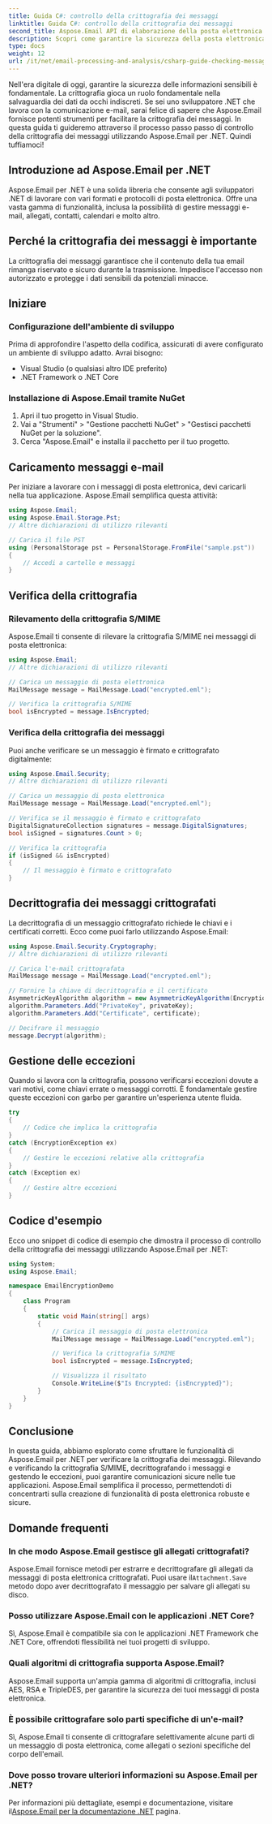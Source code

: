 ```yaml
---
title: Guida C#: controllo della crittografia dei messaggi
linktitle: Guida C#: controllo della crittografia dei messaggi
second_title: Aspose.Email API di elaborazione della posta elettronica .NET
description: Scopri come garantire la sicurezza della posta elettronica con Aspose.Email per .NET. Verifica la crittografia, decrittografa i messaggi e altro ancora.
type: docs
weight: 12
url: /it/net/email-processing-and-analysis/csharp-guide-checking-messages-for-encryption/
---
```


Nell'era digitale di oggi, garantire la sicurezza delle informazioni sensibili è fondamentale. La crittografia gioca un ruolo fondamentale nella salvaguardia dei dati da occhi indiscreti. Se sei uno sviluppatore .NET che lavora con la comunicazione e-mail, sarai felice di sapere che Aspose.Email fornisce potenti strumenti per facilitare la crittografia dei messaggi. In questa guida ti guideremo attraverso il processo passo passo di controllo della crittografia dei messaggi utilizzando Aspose.Email per .NET. Quindi tuffiamoci!

## Introduzione ad Aspose.Email per .NET

Aspose.Email per .NET è una solida libreria che consente agli sviluppatori .NET di lavorare con vari formati e protocolli di posta elettronica. Offre una vasta gamma di funzionalità, inclusa la possibilità di gestire messaggi e-mail, allegati, contatti, calendari e molto altro.

## Perché la crittografia dei messaggi è importante

La crittografia dei messaggi garantisce che il contenuto della tua email rimanga riservato e sicuro durante la trasmissione. Impedisce l'accesso non autorizzato e protegge i dati sensibili da potenziali minacce.

## Iniziare

### Configurazione dell'ambiente di sviluppo

Prima di approfondire l'aspetto della codifica, assicurati di avere configurato un ambiente di sviluppo adatto. Avrai bisogno:

- Visual Studio (o qualsiasi altro IDE preferito)
- .NET Framework o .NET Core

### Installazione di Aspose.Email tramite NuGet

1. Apri il tuo progetto in Visual Studio.
2. Vai a "Strumenti" > "Gestione pacchetti NuGet" > "Gestisci pacchetti NuGet per la soluzione".
3. Cerca "Aspose.Email" e installa il pacchetto per il tuo progetto.

## Caricamento messaggi e-mail

Per iniziare a lavorare con i messaggi di posta elettronica, devi caricarli nella tua applicazione. Aspose.Email semplifica questa attività:

```csharp
using Aspose.Email;
using Aspose.Email.Storage.Pst;
// Altre dichiarazioni di utilizzo rilevanti

// Carica il file PST
using (PersonalStorage pst = PersonalStorage.FromFile("sample.pst"))
{
    // Accedi a cartelle e messaggi
}
```

## Verifica della crittografia

### Rilevamento della crittografia S/MIME

Aspose.Email ti consente di rilevare la crittografia S/MIME nei messaggi di posta elettronica:

```csharp
using Aspose.Email;
// Altre dichiarazioni di utilizzo rilevanti

// Carica un messaggio di posta elettronica
MailMessage message = MailMessage.Load("encrypted.eml");

// Verifica la crittografia S/MIME
bool isEncrypted = message.IsEncrypted;
```

### Verifica della crittografia dei messaggi

Puoi anche verificare se un messaggio è firmato e crittografato digitalmente:

```csharp
using Aspose.Email.Security;
// Altre dichiarazioni di utilizzo rilevanti

// Carica un messaggio di posta elettronica
MailMessage message = MailMessage.Load("encrypted.eml");

// Verifica se il messaggio è firmato e crittografato
DigitalSignatureCollection signatures = message.DigitalSignatures;
bool isSigned = signatures.Count > 0;

// Verifica la crittografia
if (isSigned && isEncrypted)
{
    // Il messaggio è firmato e crittografato
}
```

## Decrittografia dei messaggi crittografati

La decrittografia di un messaggio crittografato richiede le chiavi e i certificati corretti. Ecco come puoi farlo utilizzando Aspose.Email:

```csharp
using Aspose.Email.Security.Cryptography;
// Altre dichiarazioni di utilizzo rilevanti

// Carica l'e-mail crittografata
MailMessage message = MailMessage.Load("encrypted.eml");

// Fornire la chiave di decrittografia e il certificato
AsymmetricKeyAlgorithm algorithm = new AsymmetricKeyAlgorithm(EncryptionAlgorithm.Rsa);
algorithm.Parameters.Add("PrivateKey", privateKey);
algorithm.Parameters.Add("Certificate", certificate);

// Decifrare il messaggio
message.Decrypt(algorithm);
```

## Gestione delle eccezioni

Quando si lavora con la crittografia, possono verificarsi eccezioni dovute a vari motivi, come chiavi errate o messaggi corrotti. È fondamentale gestire queste eccezioni con garbo per garantire un'esperienza utente fluida.

```csharp
try
{
    // Codice che implica la crittografia
}
catch (EncryptionException ex)
{
    // Gestire le eccezioni relative alla crittografia
}
catch (Exception ex)
{
    // Gestire altre eccezioni
}
```

## Codice d'esempio

Ecco uno snippet di codice di esempio che dimostra il processo di controllo della crittografia dei messaggi utilizzando Aspose.Email per .NET:

```csharp
using System;
using Aspose.Email;

namespace EmailEncryptionDemo
{
    class Program
    {
        static void Main(string[] args)
        {
            // Carica il messaggio di posta elettronica
            MailMessage message = MailMessage.Load("encrypted.eml");

            // Verifica la crittografia S/MIME
            bool isEncrypted = message.IsEncrypted;

            // Visualizza il risultato
            Console.WriteLine($"Is Encrypted: {isEncrypted}");
        }
    }
}
```

## Conclusione

In questa guida, abbiamo esplorato come sfruttare le funzionalità di Aspose.Email per .NET per verificare la crittografia dei messaggi. Rilevando e verificando la crittografia S/MIME, decrittografando i messaggi e gestendo le eccezioni, puoi garantire comunicazioni sicure nelle tue applicazioni. Aspose.Email semplifica il processo, permettendoti di concentrarti sulla creazione di funzionalità di posta elettronica robuste e sicure.

## Domande frequenti

### In che modo Aspose.Email gestisce gli allegati crittografati?

 Aspose.Email fornisce metodi per estrarre e decrittografare gli allegati da messaggi di posta elettronica crittografati. Puoi usare il`Attachment.Save` metodo dopo aver decrittografato il messaggio per salvare gli allegati su disco.

### Posso utilizzare Aspose.Email con le applicazioni .NET Core?

Sì, Aspose.Email è compatibile sia con le applicazioni .NET Framework che .NET Core, offrendoti flessibilità nei tuoi progetti di sviluppo.

### Quali algoritmi di crittografia supporta Aspose.Email?

Aspose.Email supporta un'ampia gamma di algoritmi di crittografia, inclusi AES, RSA e TripleDES, per garantire la sicurezza dei tuoi messaggi di posta elettronica.

### È possibile crittografare solo parti specifiche di un'e-mail?

Sì, Aspose.Email ti consente di crittografare selettivamente alcune parti di un messaggio di posta elettronica, come allegati o sezioni specifiche del corpo dell'email.

### Dove posso trovare ulteriori informazioni su Aspose.Email per .NET?

 Per informazioni più dettagliate, esempi e documentazione, visitare il[Aspose.Email per la documentazione .NET](https://reference.aspose.com/email/net) pagina.